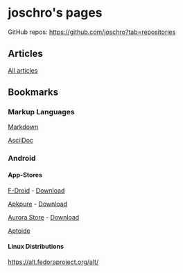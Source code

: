 joschro's pages
===============
GitHub repos: <https://github.com/joschro?tab=repositories>

Articles
--------
[All articles](articles/)

Bookmarks
---------

### Markup Languages
[Markdown](https://github.com/adam-p/markdown-here/wiki/Markdown-Cheatsheet)

[AsciiDoc](https://asciidoctor.org/docs/asciidoc-syntax-quick-reference)

### Android
#### App-Stores
[F-Droid](https://f-droid.org/) - [Download](https://f-droid.org/FDroid.apk)

[Apkpure](https://apkpure.com/) - [Download](https://apkpure.com/apkpure/com.apkpure.aegon/download?from=aegon)

[Aurora Store](https://auroraoss.com/) - [Download](https://f-droid.org/packages/com.aurora.store/)

[Aptoide](https://www.aptoide.com/)

#### Linux Distributions
https://alt.fedoraproject.org/alt/

